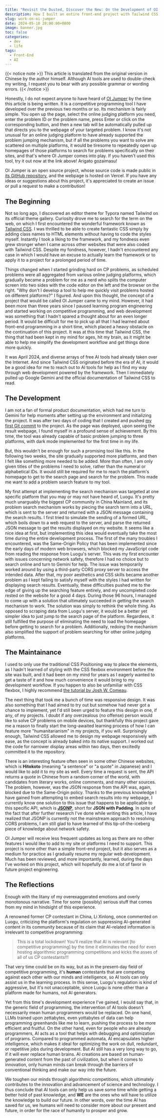 ```yaml
---
title: "Revisit the Dusted, Discover the New: On the Development of OI Jumper"
description: How I built an entire front-end project with Tailwind CSS and the help of Google Gemini.
slug: work-on-oi-jumper
date: 2024-05-10 20:00:00+0800
image: banner.jpg
toc: false
categories:
  - dev
  - life
tags:
  - Front-End
  - AI
---
```


{{< notice note >}}
This article is translated from the original version in Chinese by the author himself. Although AI tools are used to double-check my writing, I request you to bear with any possible grammar or wording errors.
{{< /notice >}}

Honestly, I do not expect anyone to have heard of [OI Jumper](https://oi-jumper.eoin.blog) by the time this article is being written. It is a competitive programming tool I have developed over the previous two months or so. Its mechanism is fairly simple. You open up the page, select the online judging platform you need, enter the problem ID or the problem name, press Enter or click on the corresponding button, and then a new tab will be automatically pulled up that directs you to the webpage of your targeted problem. I know it's not unusual for an online judging platform to have already supported the problem jumping mechanism, but if all the problems you want to solve are scattered on multiple platforms, it would be tiresome to repeatedly open up homepages of those platforms to search for problems specifically on their sites, and that's where OI Jumper comes into play. If you haven't used this tool, try it out now at the link above! Arigato gozaimasu!

OI Jumper is an open source project, whose source code is made public in [its GitHub repository](https://github.com/eoinli/oi-jumper), and the webpage is hosted on Vercel. If you have any ideas or suggestions about this project, it's appreciated to create an issue or pull a request to make a contribution!

## The Beginning

Not so long ago, I discovered an editor theme for Typora named Tailwind on its official theme gallery. Curiosity drove me to search for the term on the web, on which I first encountered the wonderful framework known as [Tailwind CSS](https://tailwindcss.com/). I was thrilled to be able to create fantastic CSS simply by adding class names to HTML elements without having to code the styles myself. Instantly I took a liking to the framework, and my fondness even grew stronger when I came across other websites that were also coded with Tailwind CSS. Despite my fondness, however, I hadn't encountered any case in which I would have an excuse to actually learn the framework or to apply it to a project for a prolonged period of time.

Things changed when I started grinding hard on CP problems, as scheduled problems were all aggregated from various online judging platforms, which gradually became a problem for me as a nerd who splits the computer screen into two sides with the code editor on the left and the browser on the right. "Why don't I develop a tool to help me quickly visit problems hosted on different platforms?" I figured. And upon this thought, the concept of a project that would be called OI Jumper came to my mind. However, it had been more than three years since I paused learning program engineering and started working on competitive programming, and web development was something that I hadn't spared a thought about for an even longer period. It would be difficult for me to pick up all that I had learned about front-end programming in a short time, which placed a heavy obstacle on the continuation of this project. It was at this time that Tailwind CSS, the thing that had been kept in my mind for ages, hit my brain, as it might be able to help me simplify the development workflow and get things done more quickly.

It was April 2024, and diverse arrays of free AI tools had already taken over the Internet. And since Tailwind CSS originated before the era of AI, it would be a good idea for me to reach out to AI tools for help as I find my way through web development powered by the framework. Then I immediately pulled up Google Gemini and the official documentation of Tailwind CSS to read.

## The Development

I am not a fan of formal product documentation, which had me turn to Gemini for help moments after setting up the environment and initializing the project. It was after two days of coding that I created and pushed [my first Git commit](https://github.com/eoinli/oi-jumper/commit/f52eafa3c88ca313e63db702eef51a208d1dc6d3) to the project. As the page was deployed, upon seeing the result webpage, I found myself in a profound sense of achievement. By this time, the tool was already capable of basic problem jumping to three platforms, with dark mode implemented for the first time in my life.

But, this wouldn't be enough for such a promising tool like this. In the following two weeks, the site gradually supported more platforms, and then I felt like something more needed to be added. More than often, I am only given titles of the problems I need to solve, rather than the numeral or alphabetical IDs. It would still be required for me to reach the platform's homepage to get to the search page and search for the problem. This made me want to add a problem search feature to my tool.

My first attempt at implementing the search mechanism was targeted at one specific platform that you may or may not have heard of, Luogu. It's pretty much unarguably the biggest CP community in China Mainland, and its problem search mechanism works by piecing the search term into a URL, which is sent to the server and returned with a JSON message containing the search results. I first tried to simulate the sending of a formed URL, which boils down to a web request to the server, and parse the returned JSON message to get the results displayed on my website. It seems like a nice idea at first, but implementing this idea would eventually take the most time during the entire development process. The first of the many troubles I encountered, was the Same-Origin Policy that has been implemented since the early days of modern web browsers, which blocked my JavaScript code from reading the response from Luogu's server. This was my first encounter with issues concerning network safety, therefore I had no choice but to search online and turn to Gemini for help. The issue was temporarily worked around by using a third-party CORS proxy server to access the intended data. After that, my poor aesthetics and CSS skills became another problem as I kept failing to satisfy myself with the styles I had written for displaying search results. Eventually, these difficulties pushed me to the edge of giving up the searching feature entirely, and my uncompleted code rested on the website for a good 4 days. During those 96 hours, I managed to come up with a solution that ultimately succeeded in getting the search mechanism to work. The solution was simply to rethink the whole thing. As opposed to scraping data from Luogu's server, it would be a better yet simpler idea to just jump to the search page of the platform. Regardless, it still fulfilled the purpose of eliminating the need to load the homepage before getting to search for a problem. Additionally, redoing the mechanism also simplified the support of problem searching for other online judging platforms.

## The Maintainance

I used to only use the traditional CSS Positioning way to place the elements, as I hadn't learned of styling with the CSS flexbox environment before the site was built, and it had been on my mind for years as I eagerly wanted to get a taste of it and how much convenience it would bring to my development workflow. If you happen to also be unfamiliar with CSS flexbox, I highly recommend [the tutorial by Josh W. Comeau](https://www.joshwcomeau.com/css/interactive-guide-to-flexbox/).

The next thing that took me a bunch of time was responsive design. It was also something that I had aimed to try out but somehow had never got a chance to implement, yet I'd still been urged to feature this design in one, if any, of my projects. I doubt if any overzealous (no offense) person would like to solve CP problems on mobile devices, but thankfully this project gave me a reason to finally start the long-awaited learning process of how I can feature more "humanitarianism" in my projects, if you will. Surprisingly enough, Tailwind CSS allowed me to design my webpage responsively with ease, as the concept is already baked into its native support. I worked out the code for narrower display areas within two days, then excitedly committed it to the repository.

There is an interesting feature often seen in some other Chinese websites, which is **Hitokoto** (meaning "a sentence" or "a quote" in Japanese) and I would like to add it to my site as well. Every time a request is sent, the API returns a quote in Chinese from a random corner of the world, with candidates from literary works, online comments, and many other sources. The problem, however, was the JSON response from the API was, again, blocked due to the Same-Origin policy. Thanks to the previous knowledge I have gained from attempting to embed search results into my webpage, I currently know one solution to this issue that happens to be applicable to this specific API, which is [**JSONP**](https://en.wikipedia.org/wiki/JSONP), short for **JSON with Padding**. In spite of the fact that after further research I've done while writing this article, I have realized that JSONP is currently not the mainstream approach to resolving CORS problems, I am still glad to have learned of this tip-of-the-iceberg piece of knowledge about network safety.

OI Jumper will receive less frequent updates as long as there are no other features I would like to add to my site or platforms I need to support. This project is none other than a simple front-end project, but it also serves as a medium for practice as I gradually resume my regular web development. Much has been reviewed, and more importantly, learned, during the days I've worked on this project, which will hopefully do me a lot of favor in future project engineering.

## The Reflections

Enough with the litany of my overexaggerated emotions and overly monotonous narrative. Time for some (possibly) serious stuff that comes from my mind in hindsight of this experience.

A renowned former CP contestant in China, Li Xinlong, once commented on Luogu, criticizing the platform's regulation on suppressing AI-generated content in its community because of its claim that AI-related information is irrelevant to competitive programming:

> This is a total lockdown! You'll realize that AI is relevant [to competitive programming] by the time it eliminates the need for even hosting algorithmic programming competitions and kicks the asses of all of us CP contestants!!!

That very time could be on its way, but as in the present-day field of competitive programming, it's **human** contestants that are competing against each other with our minds and intelligence, so AI tools can only assist us in the learning process. In this sense, Luogu's regulation is kind of aggressive, but it's not unacceptable, since Luogu is none other than a platform made for humans, not AI generators.

Yet from this time's development experience I've gained, I would say that, in the generic field of programming, the intervention of AI tools doesn't necessarily mean human programmers would be replaced. On one hand, LLMs trained upon zettabytes, even yottabytes of data can help programming greenhands like me to learn, pushing the process to be more efficient and fruitful. On the other hand, even for people who are already programmers, AI acts as a tool that helps with debugging and optimization of programs. Compared to programmed automata, AI encapsulates higher intelligence, which makes it ideal for optimizing the work on dull, redundant, or repetitive jobs during development. But AI still has a very long way to go, if it will ever replace human brains. AI creations are based on human-generated content from the past of civilization, but when it comes to innovation, only human minds can break through the barriers of conventional thinking and make our way into the future.

We toughen our minds through algorithmic competitions, which ultimately contributes to the innovation and advancement of science and technology. I thus conclude that AI tools can only help us save some time while getting a better hold of past knowledge, and **WE** are the ones who will have to utilize the knowledge to build our future. In other words, over the time AI has saved for us, we humans will need to consider more about our present and future, in order for the race of humanity to prosper and grow.
